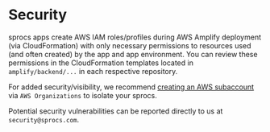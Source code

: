 # Security

sprocs apps create AWS IAM roles/profiles during AWS Amplify deployment (via CloudFormation) with only necessary permissions to resources used (and often created) by the app and app environment. You can review these permissions in the CloudFormation templates located in `amplify/backend/...` in each respective repository.

For added security/visibility, we recommend [creating an AWS subaccount](https://docs.aws.amazon.com/organizations/latest/userguide/orgs_manage_accounts_create.html) via `AWS Organizations` to isolate your sprocs.

Potential security vulnerabilities can be reported directly to us at `security@sprocs.com`.

